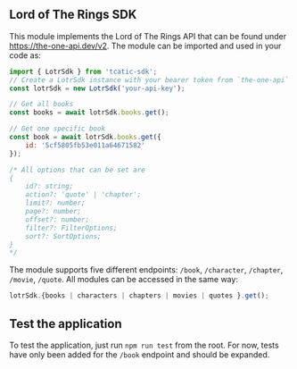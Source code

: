 ## Lord of The Rings SDK

This module implements the Lord of The Rings API that can be found under https://the-one-api.dev/v2. The module can be imported and used in your code as:
```javascript
import { LotrSdk } from 'tcatic-sdk';
// Create a LotrSdk instance with your bearer token from `the-one-api`
const lotrSdk = new LotrSdk('your-api-key');

// Get all books
const books = await lotrSdk.books.get();

// Get one specific book
const book = await lotrSdk.books.get({
    id: '5cf5805fb53e011a64671582'
});

/* All options that can be set are
{
    id?: string;
    action?: 'quote' | 'chapter';
    limit?: number;
    page?: number;
    offset?: number;
    filter?: FilterOptions;
    sort?: SortOptions;
}
*/
```

The module supports five different endpoints: `/book`, `/character`, `/chapter`, `/movie`, `/quote`. All modules can be accessed in the same way: 
```javascript
lotrSdk.{books | characters | chapters | movies | quotes }.get();
```

## Test the application
To test the application, just run `npm run test` from the root. For now, tests have only been added for the `/book` endpoint and should be expanded.
